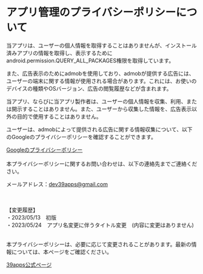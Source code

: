 # アプリ管理のプライバシーポリシーについて

当アプリは、ユーザーの個人情報を取得することはありませんが、インストール済みアプリの情報を取得し、表示するためにandroid.permission.QUERY_ALL_PACKAGES権限を取得しています。  

また、広告表示のためにadmobを使用しており、admobが提供する広告には、ユーザーの端末に関する情報が使用される場合があります。これには、お使いのデバイスの種類やOSバージョン、広告の閲覧履歴などが含まれます。  

当アプリ、ならびに当アプリ製作者は、ユーザーの個人情報を収集、利用、または開示することはありません。また、ユーザーから収集した情報を、広告表示以外の目的で使用することはありません。

ユーザーは、admobによって提供される広告に関する情報収集について、以下のGoogleのプライバシーポリシーを確認することができます。

[Googleのプライバシーポリシー](https://policies.google.com/privacy?hl=ja)
<br />
<br />
本プライバシーポリシーに関するお問い合わせは、以下の連絡先までご連絡ください。

メールアドレス：dev39apps@gmail.com

<br />
<br />
【変更履歴】<br />
・2023/05/13　初版　　<br />
・2023/05/24　アプリ名変更に伴うタイトル変更　(内容に変更はありません)　<br />
<br />

本プライバシーポリシーは、必要に応じて変更されることがあります。最新の情報については、本ページをご確認ください。



[39apps公式ページ](https://39apps.github.io/)
